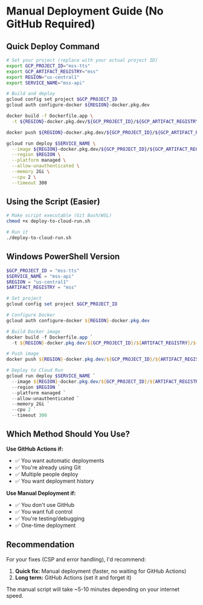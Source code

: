 # Manual Deployment Guide (No GitHub Required)

## Quick Deploy Command

```bash
# Set your project (replace with your actual project ID)
export GCP_PROJECT_ID="mss-tts"
export GCP_ARTIFACT_REGISTRY="mss"
export REGION="us-central1"
export SERVICE_NAME="mss-api"

# Build and deploy
gcloud config set project $GCP_PROJECT_ID
gcloud auth configure-docker ${REGION}-docker.pkg.dev

docker build -f Dockerfile.app \
  -t ${REGION}-docker.pkg.dev/${GCP_PROJECT_ID}/${GCP_ARTIFACT_REGISTRY}/${SERVICE_NAME}:latest .

docker push ${REGION}-docker.pkg.dev/${GCP_PROJECT_ID}/${GCP_ARTIFACT_REGISTRY}/${SERVICE_NAME}:latest

gcloud run deploy $SERVICE_NAME \
  --image ${REGION}-docker.pkg.dev/${GCP_PROJECT_ID}/${GCP_ARTIFACT_REGISTRY}/${SERVICE_NAME}:latest \
  --region $REGION \
  --platform managed \
  --allow-unauthenticated \
  --memory 2Gi \
  --cpu 2 \
  --timeout 300
```

## Using the Script (Easier)

```bash
# Make script executable (Git Bash/WSL)
chmod +x deploy-to-cloud-run.sh

# Run it
./deploy-to-cloud-run.sh
```

## Windows PowerShell Version

```powershell
$GCP_PROJECT_ID = "mss-tts"
$SERVICE_NAME = "mss-api"
$REGION = "us-central1"
$ARTIFACT_REGISTRY = "mss"

# Set project
gcloud config set project $GCP_PROJECT_ID

# Configure Docker
gcloud auth configure-docker ${REGION}-docker.pkg.dev

# Build Docker image
docker build -f Dockerfile.app `
  -t ${REGION}-docker.pkg.dev/${GCP_PROJECT_ID}/${ARTIFACT_REGISTRY}/${SERVICE_NAME}:latest .

# Push image
docker push ${REGION}-docker.pkg.dev/${GCP_PROJECT_ID}/${ARTIFACT_REGISTRY}/${SERVICE_NAME}:latest

# Deploy to Cloud Run
gcloud run deploy $SERVICE_NAME `
  --image ${REGION}-docker.pkg.dev/${GCP_PROJECT_ID}/${ARTIFACT_REGISTRY}/${SERVICE_NAME}:latest `
  --region $REGION `
  --platform managed `
  --allow-unauthenticated `
  --memory 2Gi `
  --cpu 2 `
  --timeout 300
```

## Which Method Should You Use?

**Use GitHub Actions if:**
- ✅ You want automatic deployments
- ✅ You're already using Git
- ✅ Multiple people deploy
- ✅ You want deployment history

**Use Manual Deployment if:**
- ✅ You don't use GitHub
- ✅ You want full control
- ✅ You're testing/debugging
- ✅ One-time deployment

## Recommendation

For your fixes (CSP and error handling), I'd recommend:
1. **Quick fix:** Manual deployment (faster, no waiting for GitHub Actions)
2. **Long term:** GitHub Actions (set it and forget it)

The manual script will take ~5-10 minutes depending on your internet speed.

